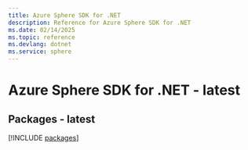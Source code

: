 ```yaml
---
title: Azure Sphere SDK for .NET
description: Reference for Azure Sphere SDK for .NET
ms.date: 02/14/2025
ms.topic: reference
ms.devlang: dotnet
ms.service: sphere
---
```

# Azure Sphere SDK for .NET - latest
## Packages - latest
[!INCLUDE [packages](sphere-index.md)]